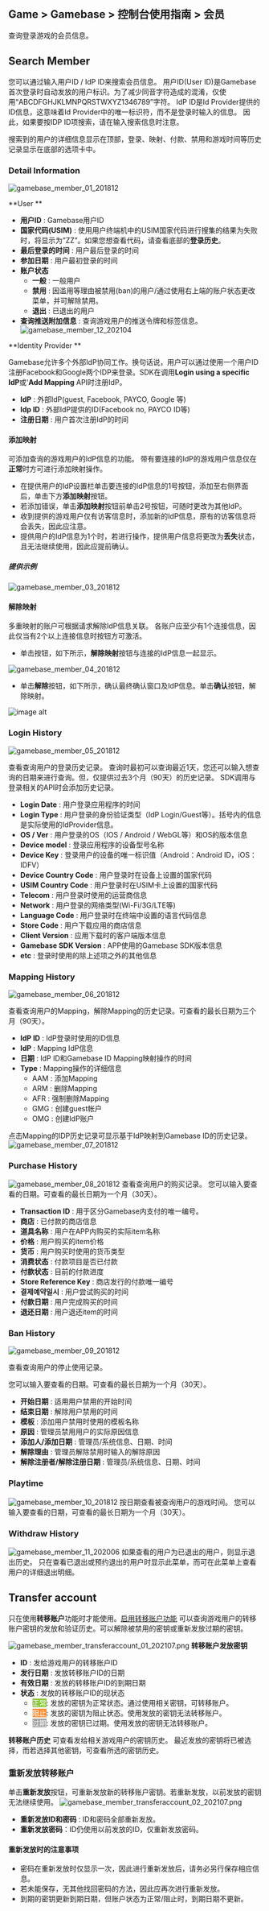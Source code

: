 ## Game > Gamebase > 控制台使用指南 > 会员

查询登录游戏的会员信息。


## Search Member

您可以通过输入用户ID / IdP ID来搜索会员信息。
用户ID(User ID)是Gamebase首次登录时自动发放的用户标识。为了减少同音字符造成的混淆，仅使用“ABCDFGHJKLMNPQRSTWXYZ1346789”字符。
IdP ID是Id Provider提供的ID信息，这意味着Id Provider中的唯一标识符，而不是登录时输入的信息。 因此，如果要按IDP ID项搜索，请在输入搜索信息时注意。

搜索到的用户的详细信息显示在顶部，登录、映射、付款、禁用和游戏时间等历史记录显示在底部的选项卡中。


### Detail Information
![gamebase_member_01_201812](https://static.toastoven.net/prod_gamebase/gamebase_member_01_201812.png)

**User **

- **用户ID** : Gamebase用户ID
- **国家代码(USIM)** : 使用用户终端机中的USIM国家代码进行搜集的结果为失败时，将显示为”ZZ”。如果您想查看代码，请查看底部的**登录历史**。
- **最后登录的时间** : 用户最后登录的时间   
- **参加日期** : 用户最初登录的时间
- **账户状态**
  - **一般** : 一般用户
  - **禁用** : 因滥用等理由被禁用(ban)的用户/通过使用右上端的账户状态更改菜单，并可解除禁用。
  - **退出** : 已退出的用户
- **查询推送附加信息** : 查询游戏用户的推送令牌和标签信息。
![gamebase_member_12_202104](https://static.toastoven.net/prod_gamebase/gamebase_member_12_202104.png)


**Identity Provider **

Gamebase允许多个外部IdP协同工作。换句话说，用户可以通过使用一个用户ID注册Facebook和Google两个IDP来登录。SDK在调用**Login using a specific IdP**或'**Add Mapping** API时注册IdP。

- **IdP** : 外部IdP(guest, Facebook, PAYCO, Google 等)
- **Idp ID** : 外部IdP提供的ID(Facebook no, PAYCO ID等)
- **注册日期** : 用户首次注册IdP的时间

#### 添加映射

可添加查询的游戏用户的IdP信息的功能。
带有要连接的IdP的游戏用户信息仅在**正常**时方可进行添加映射操作。
* 在提供用户的IdP设置栏单击要连接的IdP信息的1号按钮，添加至右侧界面后，单击下方**添加映射**按钮。
* 若添加错误，单击**添加映射**按钮前单击2号按钮，可随时更改为其他IdP。
* 收到提供的游戏用户仅有访客信息时，添加新的IdP信息，原有的访客信息将会丢失，因此应注意。
* 提供用户的IdP信息为1个时，若进行操作，提供用户信息将更改为**丢失**状态，且无法继续使用，因此应提前确认。
##### 提供示例
![gamebase_member_03_201812](https://static.toastoven.net/prod_gamebase/gamebase_member_03_201812.png)

#### 解除映射
多重映射的账户可根据请求解除IdP信息关联。
各账户应至少有1个连接信息，因此仅当有2个以上连接信息时按钮方可激活。
* 单击按钮，如下所示，**解除映射**按钮与连接的IdP信息一起显示。

![gamebase_member_04_201812](https://static.toastoven.net/prod_gamebase/gamebase_member_04_201812.png)

* 单击**解除**按钮，如下所示，确认最终确认窗口及IdP信息。单击**确认**按钮，解除映射。

![image alt](http://static.toastoven.net/prod_gamebase/Operators_Guide/Console_Member_RemoveMapping_2.0.png)

### Login History
![gamebase_member_05_201812](https://static.toastoven.net/prod_gamebase/gamebase_member_05_201812.png)

查看查询用户的登录历史记录。
查询时最初可以查询最近1天，您还可以输入想查询的日期来进行查询。但，仅提供过去3个月（90天）的历史记录。
SDK调用与登录相关的API时会添加历史记录。

- **Login Date** : 用户登录应用程序的时间
- **Login Type** : 用户登录的身份验证类型（IdP Login/Guest等）。括号内的信息是实际使用的IdProvider信息。
- **OS / Ver** : 用户登录的OS（IOS / Android / WebGL等）和OS的版本信息
- **Device model** : 登录应用程序的设备型号名称
- **Device Key** : 登录用户的设备的唯一标识值（Android：Android ID，iOS：IDFV）
- **Device Country Code** : 用户登录时在设备上设置的国家代码
- **USIM Country Code** : 用户登录时在USIM卡上设置的国家代码
- **Telecom** : 用户登录时使用的运营商信息
- **Network** : 用户登录的网络类型(Wi-Fi/3G/LTE等)
- **Language Code** : 用户登录时在终端中设置的语言代码信息
- **Store Code** : 用户下载应用的商店信息
- **Client Version** : 应用下载时的客户端版本信息
- **Gamebase SDK Version** : APP使用的Gamebase SDK版本信息
- **etc** : 登录时使用的除上述项之外的其他信息

### Mapping History
![gamebase_member_06_201812](https://static.toastoven.net/prod_gamebase/gamebase_member_06_201812.png)

查看查询用户的Mapping，解除Mapping的历史记录。可查看的最长日期为三个月（90天）。

* **IdP ID** : IdP登录时使用的ID信息
* **IdP** : Mapping IdP信息
* **日期** : IdP ID和Gamebase ID Mapping映射操作的时间
* **Type** : Mapping操作的详细信息
  - AAM : 添加Mapping
  - ARM : 删除Mapping
  - AFR : 强制删除Mapping
  - GMG : 创建guest帐户
  - OMG : 创建IdP账户

点击Mapping的IDP历史记录可显示基于IdP映射到Gamebase ID的历史记录。
![gamebase_member_07_201812](https://static.toastoven.net/prod_gamebase/gamebase_member_07_201812.png)

### Purchase History
![gamebase_member_08_201812](https://static.toastoven.net/prod_gamebase/gamebase_member_08_201812.png)
查看查询用户的购买记录。
您可以输入要查看的日期。可查看的最长日期为一个月（30天）。

- **Transaction ID** : 用于区分Gamebase内支付的唯一编号。
- **商店** : 已付款的商店信息
- **道具名称** : 用户在APP内购买的实际item名称
- **价格** : 用户购买的item价格
- **货币** : 用户购买时使用的货币类型
- **消费状态** : 付款项目是否已付款
- **付款状态** : 目前的付款进度
- **Store Reference Key** : 商店发行的付款唯一编号
- **결제예약일시** : 用户尝试购买的时间
- **付款日期** : 用户完成购买的时间
- **退还日期** : 用户退还item的时间

### Ban History
![gamebase_member_09_201812](https://static.toastoven.net/prod_gamebase/gamebase_member_09_201812.png)

查看查询用户的停止使用记录。

您可以输入要查看的日期。可查看的最长日期为一个月（30天）。

- **开始日期** : 适用用户禁用的开始时间
- **结束日期** : 解除用户禁用的时间
- **模板** : 添加用户禁用时使用的模板名称
- **原因** : 管理员禁用用户的实际原因信息
- **添加人/添加日期** : 管理员/系统信息、日期、时间
- **解除理由** : 管理员解除禁用时输入的解除原因
- **解除注册者/解除注册日期** : 管理员/系统信息、日期、时间

### Playtime

![gamebase_member_10_201812](https://static.toastoven.net/prod_gamebase/gamebase_member_10_201812.png)
按日期查看被查询用户的游戏时间。
您可以输入要查看的日期，可查看的最长日期为一个月（30天）。

### Withdraw History
![gamebase_member_11_202006](https://static.toastoven.net/prod_gamebase/gamebase_member_11_202006.png)
如果查看的用户为已退出的用户，则显示退出历史。
只在查看已退出或预约退出的用户时显示此菜单，而可在此菜单上查看用户的详细退出明细。 

## Transfer account
只在使用**转移账户**功能时才能使用。[启用转移账户功能](./oper-app/#transfer-account)
可以查询游戏用户的转移账户密钥的发放和验证历史。可以解除被禁用的密钥或重新发放过期的密钥。

![gamebase_member_transferaccount_01_202107.png](https://static.toastoven.net/prod_gamebase/gamebase_member_transferaccount_01_202107.png)
**转移账户发放密钥**

- **ID** : 发给游戏用户的转移账户ID
- **发行日期** : 发放转移账户ID的日期
- **有效日期** : 发放的转移账户ID的到期日期
- **状态** : 发放的转移账户ID的现状态
  - <font color="white" style="background-color:#88C637">正常</font>: 发放的密钥为正常状态。通过使用相关密钥，可转移账户。 
  - <font color="white" style="background-color:#FB8F37">阻止</font>: 发放的密钥为阻止状态。使用发放的密钥无法转移账户。
  - <font color="white" style="background-color:#A1A1A1">过期</font>: 发放的密钥已过期。使用发放的密钥无法转移账户。


**转移账户历史**
可查看发给相关游戏用户的密钥历史。
最近发放的密钥将已被选择，而若选择其他密钥，可查看所选的密钥历史。

### 重新发放转移账户
单击**重新发放**按钮，可重新发放新的转移账户密钥。若重新发放，以前发放的密钥无法继续使用。
![gamebase_member_transferaccount_02_202107.png](https://static.toastoven.net/prod_gamebase/gamebase_member_transferaccount_02_202107.png)

- **重新发放ID和密码** : ID和密码全部重新发放。
- **重新发放密码**：ID仍使用以前发放的ID，仅重新发放密码。

#### 重新发放时的注意事项
- 密码在重新发放时仅显示一次，因此进行重新发放后，请务必另行保存相应信息。
- 若未能保存，无其他找回密码的方法，因此应再次进行重新发放。
- 到期的密钥更新到期日期，但账户状态为正常/阻止时，到期日期不更新。
